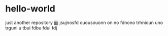 # hello-world
just another repository
jjjj jsujnosfd ouousouonn on no fdnono trhnioun uno trguni u tbui fdbu fdui fdj
